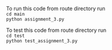 To run this code from route directory run <br> 
``cd main`` <br>
``python assignment_3.py``

To test this code from route directory run <br>
``cd test`` <br>
``python test_assignment_3.py``

